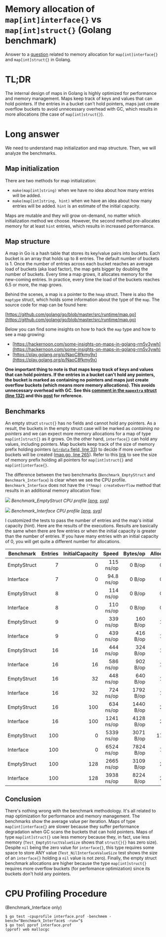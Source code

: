 # Memory allocation of `map[int]interface{}` vs `map[int]struct{}` (Golang benchmark)

Answer to a [question](https://stackoverflow.com/questions/65258003/memory-allocation-of-mapintinterface-vs-mapintstruct) related to memory allocation for `map[int]interface{}` and `map[int]struct{}` in Golang.

# TL;DR

The internal design of maps in Golang is highly optimized for performance and memory management. Maps keep track of keys and values that can hold pointers. If the entries in a bucket can't hold pointers, maps just create overflow buckets to avoid unnecessary overhead with GC, which results in more allocations (the case of `map[int]struct{}`).

# Long answer

We need to understand map initialization and map structure. Then, we will analyze the benchmarks.

## Map initialization

There are two methods for map initialization:

- `make(map[int]string)` when we have no idea about how many entries will be added.
- `make(map[int]string, hint)` when we have an idea about how many entries will be added. `hint` is an estimate of the initial capacity.

Maps are mutable and they will grow on-demand, no matter which initialization method we choose. However, the second method pre-allocates memory for at least `hint` entries, which results in increased performance.

## Map structure

A map in Go is a hash table that stores its key/value pairs into buckets. Each bucket is an array that holds up to 8 entries. The default number of buckets is 1. Once the number of entries across each bucket reaches an average load of buckets (aka load factor), the map gets bigger by doubling the number of buckets. Every time a map grows, it allocates memory for the new-coming entries. In practice, every time the load of the buckets reaches 6.5 or more, the map grows.

Behind the scenes, a map is a pointer to the `hmap` struct. There is also the `maptype` struct, which holds some information about the type of the `map`. The source code for map can be found here:

[https://github.com/golang/go/blob/master/src/runtime/map.go](https://github.com/golang/go/blob/master/src/runtime/map.go)

Below you can find some insights on how to hack the `map` type and how to see a map growing:
- [https://hackernoon.com/some-insights-on-maps-in-golang-rm5v3ywh](https://hackernoon.com/some-insights-on-maps-in-golang-rm5v3ywh)
- [https://play.golang.org/p/NaoC8fkmy9x](https://play.golang.org/p/NaoC8fkmy9x)

**One important thing to note is that maps keep track of keys and values that can hold pointers. If the entries in a bucket can't hold any pointers, the bucket is marked as containing no pointers and maps just create overflow buckets (which means more memory allocations). This avoids unnecessary overhead with GC. See this [comment in the `mapextra` struct (line 132)](https://github.com/golang/go/blob/682a1d2176b02337460aeede0ff9e49429525195/src/runtime/map.go#L132) and this [post](https://www.komu.engineer/blogs/go-gc-maps) for reference.**

## Benchmarks

An empty struct `struct{}` has no fields and cannot hold any pointers. As a result, the buckets in the empty struct case will be marked as *containing no pointers* and we can expect more memory allocations for a map of type `map[int]struct{}` as it grows. On the other hand, `interface{}` can hold any values, including pointers. Map buckets keep track of the size of memory prefix holding pointers ([`ptrdata` field, line 33](https://github.com/golang/go/blob/cd99385ff4a4b7534c71bb92420da6f462c5598e/src/runtime/type.go#L33)) to decide if more overflow buckets will be created ([map.go, line 265](https://github.com/golang/go/blob/b634f5d97a6e65f19057c00ed2095a1a872c7fa8/src/runtime/map.go#L265)). Refer to this [link](https://play.golang.org/p/_-QKWu1GBnr) to see the size of memory prefix holding all pointers for `map[int]struct{}` and `map[int]interface{}`.

The difference between the two benchmarks (`Benchmark_EmptyStruct` and `Benchmark_Interface`) is clear when we see the CPU profile. `Benchmark_Interface` does not have the `(*hmap) createOverflow` method that results in an additional memory allocation flow:

![](https://raw.githubusercontent.com/ricardoerikson/benchmark-golang-maps/main/map_empty_struct_cpu_profile.png)
*Benchmark_EmptyStruct CPU profile [[png](https://raw.githubusercontent.com/ricardoerikson/benchmark-golang-maps/main/map_empty_struct_cpu_profile.png), [svg](https://raw.githubusercontent.com/ricardoerikson/benchmark-golang-maps/main/map_empty_struct_cpu_profile.svg)]*

![](https://raw.githubusercontent.com/ricardoerikson/benchmark-golang-maps/main/map_interface_cpu_profile.png)
*Benchmark_Interface CPU profile [[png](https://raw.githubusercontent.com/ricardoerikson/benchmark-golang-maps/main/map_interface_cpu_profile.png), [svg](https://raw.githubusercontent.com/ricardoerikson/benchmark-golang-maps/main/map_interface_cpu_profile.svg)]*

I customized the tests to pass the number of entries and the map's initial capacity (hint). Here are the results of the executions. Results are basically the same when there are few entries or when the initial capacity is greater than the number of entries. If you have many entries with an initial capacity of 0, you will get quite a different number for allocations.

| Benchmark   | Entries | InitialCapacity |      Speed |  Bytes/op | Allocations/op |
| ----------- | ------: | --------------: | ---------: | --------: | -------------: |
| EmptyStruct |       7 |               0 |  115 ns/op |    0 B/op |    0 allocs/op |
| Interface   |       7 |               0 | 94.8 ns/op |    0 B/op |    0 allocs/op |
| EmptyStruct |       8 |               0 |  114 ns/op |    0 B/op |    0 allocs/op |
| Interface   |       8 |               0 |  110 ns/op |    0 B/op |    0 allocs/op |
| EmptyStruct |       9 |               0 |  339 ns/op |  160 B/op |    1 allocs/op |
| Interface   |       9 |               0 |  439 ns/op |  416 B/op |    1 allocs/op |
| EmptyStruct |      16 |              16 |  444 ns/op |  324 B/op |    1 allocs/op |
| Interface   |      16 |              16 |  586 ns/op |  902 B/op |    1 allocs/op |
| EmptyStruct |      16 |              32 |  448 ns/op |  640 B/op |    1 allocs/op |
| Interface   |      16 |              32 |  724 ns/op | 1792 B/op |    1 allocs/op |
| EmptyStruct |      16 |             100 |  634 ns/op | 1440 B/op |    2 allocs/op |
| Interface   |      16 |             100 | 1241 ns/op | 4128 B/op |    2 allocs/op |
| EmptyStruct |     100 |               0 | 5339 ns/op | 3071 B/op |   17 allocs/op |
| Interface   |     100 |               0 | 6524 ns/op | 7824 B/op |    7 allocs/op |
| EmptyStruct |     100 |             128 | 2665 ns/op | 3109 B/op |    2 allocs/op |
| Interface   |     100 |             128 | 3938 ns/op | 8224 B/op |    2 allocs/op |

## Conclusion

There's nothing wrong with the benchmark methodology. It's all related to map optimization for performance and memory management. The benchmarks show the average value per iteration. Maps of type `map[int]interface{}` are slower because they suffer performance degradation when GC scans the buckets that can hold pointers. Maps of type `map[int]struct{}` use less memory because they, in fact, use less memory (`Test_EmptyStructValueSize` shows that `struct{}{}` has zero size). Despite `nil` being the zero value for `interface{}`, this type requires some space to store ANY value (`Test_NilInterfaceValueSize` test shows the size of an `interface{}` holding a `nil` value is not zero). Finally, the empty struct benchmark allocations are higher because the type `map[int]struct{}` requires more overflow buckets (for perfomance optimization) since its buckets don't hold any pointers.

# CPU Profiling Procedure

(Benchmark_Interface only)

```
$ go test -cpuprofile interface.prof -benchmem -bench=^Benchmark_Interface$ -run=^$
$ go tool pprof interface.prof
(pprof) web mallocgc
```
